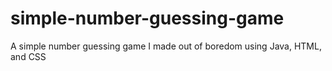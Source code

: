 # simple-number-guessing-game
A simple number guessing game I made out of boredom using Java, HTML, and CSS
